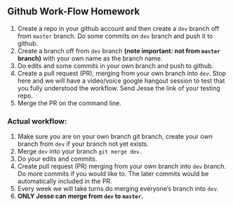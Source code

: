 ## Github Work-Flow Homework

1. Create a repo in your github account and then create a `dev` branch off from `master` branch. Do some commits on `dev` branch and push it to github.
2. Create a branch off from `dev` branch **(note important: not from `master` branch)** with your own name as the branch name.
3. Do edits and some commits in your own branch and push to github.
4. Create a pull request (PR), merging from your own branch into `dev`. Stop here and we will have a video/voice google hangout session to test that you fully understood the workflow. Send Jesse the link of your testing repo.
5. Merge the PR on the command line.

### Actual workflow:

1. Make sure you are on your own branch git branch, create your own branch from `dev` if your branch not yet exists.
2. Merge `dev` into your branch `git merge dev`.
3. Do your edits and commits.
4. Create pull request (PR) merging from your own branch into `dev` branch.
Do more commits if you would like to. The later commits would be automatically included in the PR.
5. Every week we will take turns do merging everyone’s branch into `dev`.
6. **ONLY Jesse can merge from `dev` to `master`.**
